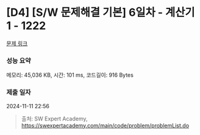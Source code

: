# [D4] [S/W 문제해결 기본] 6일차 - 계산기1 - 1222 

[문제 링크](https://swexpertacademy.com/main/code/problem/problemDetail.do?contestProbId=AV14mbSaAEwCFAYD) 

### 성능 요약

메모리: 45,036 KB, 시간: 101 ms, 코드길이: 916 Bytes

### 제출 일자

2024-11-11 22:56



> 출처: SW Expert Academy, https://swexpertacademy.com/main/code/problem/problemList.do